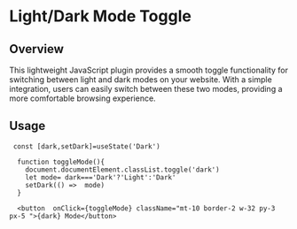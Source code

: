 # Light/Dark Mode Toggle

## Overview

This lightweight JavaScript plugin provides a smooth toggle functionality for switching between light and dark modes on your website. With a simple integration, users can easily switch between these two modes, providing a more comfortable browsing experience.

## Usage

```
 const [dark,setDark]=useState('Dark')

  function toggleMode(){
    document.documentElement.classList.toggle('dark')
    let mode= dark==='Dark'?'Light':'Dark'
    setDark(() =>  mode)
  }

  <button  onClick={toggleMode} className="mt-10 border-2 w-32 py-3 px-5 ">{dark} Mode</button>
```


